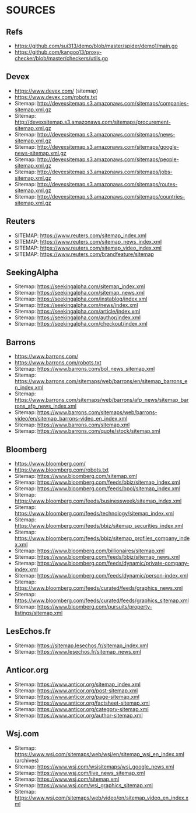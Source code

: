 # SOURCES

## Refs
- https://github.com/sui313/demo/blob/master/spider/demo1/main.go
- https://github.com/kangoo13/proxy-checker/blob/master/checkers/utils.go

## Devex
- https://www.devex.com/ (sitemap)
- https://www.devex.com/robots.txt
- Sitemap: http://devexsitemap.s3.amazonaws.com/sitemaps/companies-sitemap.xml.gz
- Sitemap: http://devexsitemap.s3.amazonaws.com/sitemaps/procurement-sitemap.xml.gz
- Sitemap: http://devexsitemap.s3.amazonaws.com/sitemaps/news-sitemap.xml.gz
- Sitemap: http://devexsitemap.s3.amazonaws.com/sitemaps/google-news-sitemap.xml.gz
- Sitemap: http://devexsitemap.s3.amazonaws.com/sitemaps/people-sitemap.xml.gz
- Sitemap: http://devexsitemap.s3.amazonaws.com/sitemaps/jobs-sitemap.xml.gz
- Sitemap: http://devexsitemap.s3.amazonaws.com/sitemaps/routes-sitemap.xml.gz
- Sitemap: http://devexsitemap.s3.amazonaws.com/sitemaps/countries-sitemap.xml.gz

## Reuters
- SITEMAP: https://www.reuters.com/sitemap_index.xml
- SITEMAP: https://www.reuters.com/sitemap_news_index.xml
- SITEMAP: https://www.reuters.com/sitemap_video_index.xml
- SITEMAP: https://www.reuters.com/brandfeature/sitemap

## SeekingAlpha
- Sitemap: https://seekingalpha.com/sitemap_index.xml
- Sitemap: https://seekingalpha.com/sitemap_news.xml
- Sitemap: https://seekingalpha.com/instablog/index.xml
- Sitemap: https://seekingalpha.com/news/index.xml
- Sitemap: https://seekingalpha.com/article/index.xml
- Sitemap: https://seekingalpha.com/author/index.xml
- Sitemap: https://seekingalpha.com/checkout/index.xml

## Barrons
- https://www.barrons.com/
- https://www.barrons.com/robots.txt
- Sitemap: https://www.barrons.com/bol_news_sitemap.xml
- Sitemap: https://www.barrons.com/sitemaps/web/barrons/en/sitemap_barrons_en_index.xml
- Sitemap: https://www.barrons.com/sitemaps/web/barrons/afp_news/sitemap_barrons_afp_news_index.xml
- Sitemap: https://www.barrons.com/sitemaps/web/barrons-video/en/sitemap_barrons-video_en_index.xml
- Sitemap: https://www.barrons.com/sitemap.xml
- Sitemap: https://www.barrons.com/quote/stock/sitemap.xml

## Bloomberg
- https://www.bloomberg.com/
- https://www.bloomberg.com/robots.txt
- Sitemap: https://www.bloomberg.com/sitemap.xml
- Sitemap: https://www.bloomberg.com/feeds/bbiz/sitemap_index.xml
- Sitemap: https://www.bloomberg.com/feeds/bpol/sitemap_index.xml
- Sitemap: https://www.bloomberg.com/feeds/businessweek/sitemap_index.xml
- Sitemap: https://www.bloomberg.com/feeds/technology/sitemap_index.xml
- Sitemap: https://www.bloomberg.com/feeds/bbiz/sitemap_securities_index.xml
- Sitemap: https://www.bloomberg.com/feeds/bbiz/sitemap_profiles_company_index.xml
- Sitemap: https://www.bloomberg.com/billionaires/sitemap.xml
- Sitemap: https://www.bloomberg.com/feeds/bbiz/sitemap_news.xml
- Sitemap: https://www.bloomberg.com/feeds/dynamic/private-company-index.xml
- Sitemap: https://www.bloomberg.com/feeds/dynamic/person-index.xml
- Sitemap: https://www.bloomberg.com/feeds/curated/feeds/graphics_news.xml
- Sitemap: https://www.bloomberg.com/feeds/curated/feeds/graphics_sitemap.xml
- Sitemap: https://www.bloomberg.com/pursuits/property-listings/sitemap.xml

## LesEchos.fr
- Sitemap: https://sitemap.lesechos.fr/sitemap_index.xml
- Sitemap: https://www.lesechos.fr/sitemap_news.xml

## Anticor.org
- Sitemap: https://www.anticor.org/sitemap_index.xml
- Sitemap: https://www.anticor.org/post-sitemap.xml
- Sitemap: https://www.anticor.org/page-sitemap.xml
- Sitemap: https://www.anticor.org/factsheet-sitemap.xml
- Sitemap: https://www.anticor.org/category-sitemap.xml
- Sitemap: https://www.anticor.org/author-sitemap.xml

## Wsj.com
- Sitemap: https://www.wsj.com/sitemaps/web/wsj/en/sitemap_wsj_en_index.xml (archives)
- Sitemap: https://www.wsj.com/wsjsitemaps/wsj_google_news.xml
- Sitemap: https://www.wsj.com/live_news_sitemap.xml
- Sitemap: https://www.wsj.com/sitemap.xml
- Sitemap: https://www.wsj.com/wsj_graphics_sitemap.xml
- Sitemap: https://www.wsj.com/sitemaps/web/video/en/sitemap_video_en_index.xml